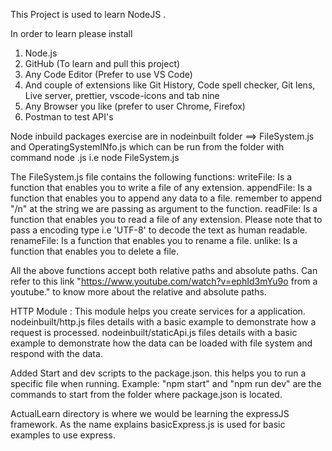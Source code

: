 This Project is used to learn NodeJS .

In order to learn please install

1. Node.js
2. GitHub (To learn and pull this project)
3. Any Code Editor (Prefer to use VS Code)
4. And couple of extensions like Git History, Code spell checker, Git lens, Live server, prettier, vscode-icons and tab nine
5. Any Browser you like (prefer to user Chrome, Firefox)
6. Postman to test API's

Node inbuild packages exercise are in nodeinbuilt folder ==> FileSystem.js and OperatingSystemINfo.js which can be run from the folder with command node <fileName>.js i.e node FileSystem.js

The FileSystem.js file contains the following functions:
writeFile: Is a function that enables you to write a file of any extension.
appendFile: Is a function that enables you to append any data to a file. remember to append "/n" at the string we are passing as argument to the function.
readFile: Is a function that enables you to read a file of any extension. Please note that to pass a encoding type i.e 'UTF-8' to decode the text as human readable.
renameFile: Is a function that enables you to rename a file.
unlike: Is a function that enables you to delete a file.

All the above functions accept both relative paths and absolute paths. Can refer to this link "https://www.youtube.com/watch?v=ephId3mYu9o from a youtube." to know more about the relative and absolute paths.

HTTP Module : This module helps you create services for a application.
nodeinbuilt/http.js files details with a basic example to demonstrate how a request is processed.
nodeinbuilt/staticApi.js files details with a basic example to demonstrate how the data can be loaded with file system and respond with the data.

Added Start and dev scripts to the package.json. this helps you to run a specific file when running.
Example: "npm start" and "npm run dev" are the commands to start from the folder where package.json is located.

ActualLearn directory is where we would be learning the expressJS framework.
As the name explains basicExpress.js is used for basic examples to use express.
